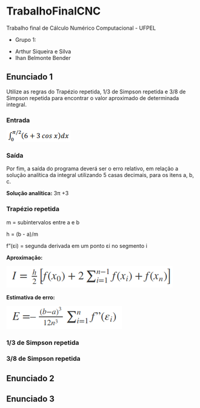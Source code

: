 # TrabalhoFinalCNC
Trabalho final de Cálculo Numérico Computacional - UFPEL

* Grupo 1:
- Arthur Siqueira e Silva
- Ihan Belmonte Bender

## Enunciado 1
Utilize as regras do Trapézio repetida, 1/3 de Simpson repetida e 3/8 de Simpson
repetida para encontrar o valor aproximado de determinada integral. 

### Entrada
![entrada1](/formulas/entrada1.png)

### Saída
Por fim, a saída do programa deverá ser o erro relativo, em relação a solução
analítica da integral utilizando 5 casas decimais, para os itens a, b, c.

**Solução analítica:** 3π +3

### Trapézio repetida
m = subintervalos entre a e b

h = (b - a)/m

f”(εi) = segunda derivada em um ponto εi no segmento i

**Aproximação:** 

![aproximação1](/formulas/aproximação1.png)

**Estimativa de erro:** 

![erro1](/formulas/erro1.png)

### 1/3 de Simpson repetida

### 3/8 de Simpson repetida


## Enunciado 2


## Enunciado 3
